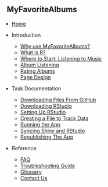 <!-- _sidebar.md -->

## &nbsp; MyFavoriteAlbums

* [Home](README.md)

* Introduction 

  * [Why use MyFavoriteAlbums?](docone.md)
  * [What is R?](doctwo.md)
  * [Where to Start: Listening to Music](docthree.md)
  * [Album Listening](docfour.md)
  * [Rating Albums](docfive.md)
  * [Page Design](docseven.md)
  
  
* Task Documentation 

  * [Downloading Files From GitHub ](download-zip.md)
  * [Downloading RStudio](download-rstudio.md)
  * [Setting Up RStudio](setup-rstudio.md)
  * [Creating a File to Track Data](creating-track-file.md)
  * [Running the App](run-app.md)
  * [Syncing Shiny and RStudio ](sync-app.md)
  * [Republishing The App](repub-app.md)

* Reference

  * [FAQ](faq.md)
  * [Troubleshooting Guide](troubleshooting-guide.md)
  * [Glossary](glossary.md)
  * [Contact Us](contact-us.md)
  
  


